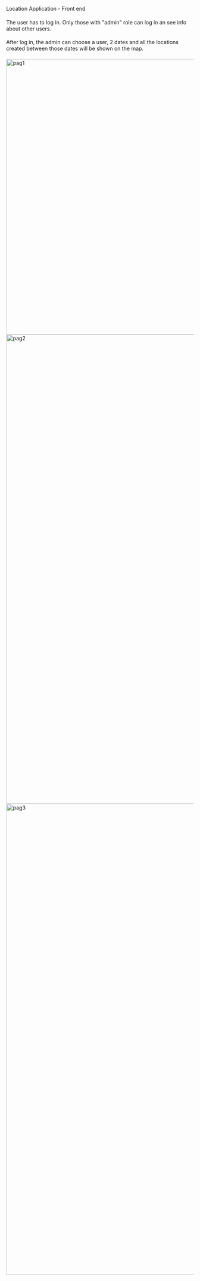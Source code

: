 Location Application - Front end
####
The user has to log in. Only those with "admin" role can log in an see info about other users.
####
After log in, the admin can choose a user, 2 dates and all the locations created between those dates will be shown on the map.
####
<img width="739" alt="pag1" src="https://user-images.githubusercontent.com/48187656/113331036-1d087300-9328-11eb-9001-f2349df9edbb.png">
<img width="1260" alt="pag2" src="https://user-images.githubusercontent.com/48187656/113331063-27c30800-9328-11eb-992e-e3f99f8c3dd0.png">
<img width="1264" alt="pag3" src="https://user-images.githubusercontent.com/48187656/113331122-36112400-9328-11eb-8699-1655475936f1.png">
